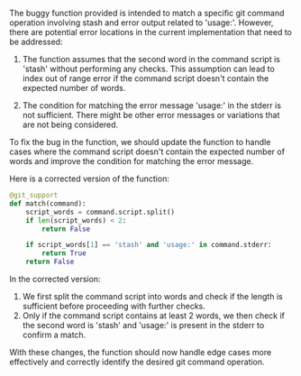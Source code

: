 The buggy function provided is intended to match a specific git command operation involving stash and error output related to 'usage:'. However, there are potential error locations in the current implementation that need to be addressed:

1. The function assumes that the second word in the command script is 'stash' without performing any checks. This assumption can lead to index out of range error if the command script doesn't contain the expected number of words.

2. The condition for matching the error message 'usage:' in the stderr is not sufficient. There might be other error messages or variations that are not being considered.

To fix the bug in the function, we should update the function to handle cases where the command script doesn't contain the expected number of words and improve the condition for matching the error message.

Here is a corrected version of the function:

```python
@git_support
def match(command):
    script_words = command.script.split()
    if len(script_words) < 2:
        return False

    if script_words[1] == 'stash' and 'usage:' in command.stderr:
        return True
    return False
```

In the corrected version:
1. We first split the command script into words and check if the length is sufficient before proceeding with further checks.
2. Only if the command script contains at least 2 words, we then check if the second word is 'stash' and 'usage:' is present in the stderr to confirm a match.

With these changes, the function should now handle edge cases more effectively and correctly identify the desired git command operation.